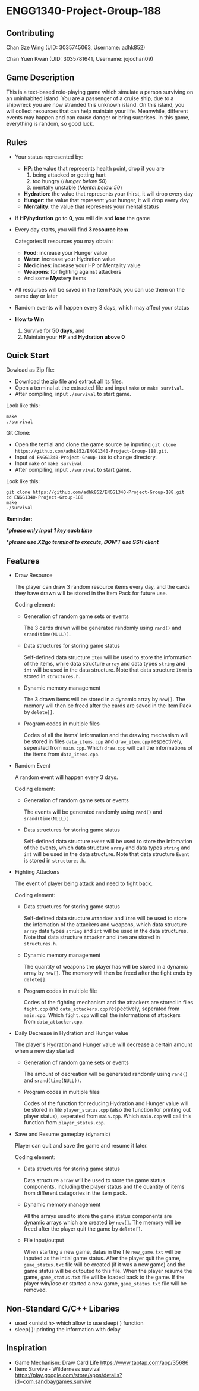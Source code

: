 # ENGG1340-Project-Group-188

## Contributing
Chan Sze Wing   (UID: 3035745063, Username: adhk852)

Chan Yuen Kwan  (UID: 3035781641, Username: jojochan09)

## Game Description
This is a text-based role-playing game which simulate a person surviving on an uninhabited island. You are a passenger of a cruise ship, due to a shipwreck you are now stranded this unknown island. On this island, you will collect resources that can help maintain your life. Meanwhile, different events may happen and can cause danger or bring surprises. In this game, everything is random, so good luck.

## Rules
 - Your status represented by:
   - **HP**: the value that represents health point, drop if you are 
     1. being attacked or getting hurt
     2. too hungry (*Hunger below 50*)
     3. mentally unstable (*Mental  below 50*)
   - **Hydration**: the value that represents your thirst, it will drop every day
   - **Hunger**: the value that represent your hunger, it will drop every day
   - **Mentality**: the value that represents your mental status
 - If **HP/hydration** go to **0**, you will die and **lose** the game 
 
 - Every day starts, you will find **3 resource item**
      
      Categories if resources you may obtain:
   - **Food**: increase your Hunger value
   - **Water**: increase your Hydration value
   - **Medicines**: increase your HP or Mentality value
   - **Weapons**: for fighting against attackers 
   - And some **Mystery** items 
 - All resources will be saved in the Item Pack, you can use them on the same day or later
 - Random events will happen every 3 days, which may affect your status
 - **How to Win**
   1. Survive for **50 days**, and
   2. Maintain your **HP** and **Hydration** **above 0**

## Quick Start
Dowload as Zip file:
- Download the zip file and extract all its files.
- Open a terminal at the extracted file and input `make` or `make survival`.
- After compiling, input `./survival` to start game.

Look like this:
```
make
./survival
```
Git Clone:
 - Open the temial and clone the game source by inputing `git clone https://github.com/adhk852/ENGG1340-Project-Group-188.git`.
 - Input `cd ENGG1340-Project-Group-188` to change directory.
 - Input `make` or `make survival`.
 - After compiling, input `./survival` to start game.

Look like this:
```
git clone https://github.com/adhk852/ENGG1340-Project-Group-188.git
cd ENGG1340-Project-Group-188
make
./survival
```
**Reminder:** 

****please only input 1 key each time***

****please use X2go terminal to execute, DON'T use SSH client***
## Features 

- Draw Resource

  The player can draw 3 random resource items every day, and the cards they have drawn will be stored in the Item Pack for future use.
  
  Coding element:
  - Generation of random game sets or events
    
    The 3 cards drawn will be generated randomly using `rand()` and `srand(time(NULL))`.
    
  - Data structures for storing game status

    Self-defined data structure `Item` will be used to store the information of the items, while data structure `array` and data types `string` and `int` will be used in the data structure. Note that data structure `Item` is stored in `structures.h`.
     
  - Dynamic memory management
    
    The 3 drawn items will be stored in a dynamic array by `new[]`. The memory will then be freed after the cards are saved in the Item Pack by `delete[]`.
  
  - Program codes in multiple files
    
    Codes of all the items' information and the drawing mechanism will be stored in files `data_items.cpp` and `draw_item.cpp` respectively, seperated from `main.cpp`. Which `draw.cpp` will call the informations of the items from `data_items.cpp`.

- Random Event

  A random event will happen every 3 days.
  
  Coding element:
  - Generation of random game sets or events
  
    The events will be generated randomly using `rand()` and `srand(time(NULL))`.
  
  - Data structures for storing game status

    Self-defined data structure `Event` will be used to store the infomation of the events, which data structure `array` and data types `string` and `int` will be used in the data structure. Note that data structure `Event` is stored in `structures.h`.
    
- Fighting Attackers 
  
  The event of player being attack and need to fight back.
  
  Coding element:
  - Data structures for storing game status

    Self-defined data structure `Attacker` and `Item` will be used to store the infomation of the attackers and weapons, which data structure `array` data types `string` and `int` will be used in the data structures. Note that data structure `Attacker` and `Item` are stored in `structures.h`.
  
  - Dynamic memory management
 
    The quantity of weapons the player has will be stored in a dynamic array by `new[]`. The memory will then be freed after the fight ends by `delete[]`.
    
  - Program codes in multiple file
  
    Codes of the fighting mechanism and the attackers are stored in files `fight.cpp` and `data_attackers.cpp` respectively, seperated from `main.cpp`. Which `fight.cpp` will call the informations of attackers from `data_attacker.cpp`.

- Daily Decrease in Hydration and Hunger value

  The player's Hydration and Hunger value will decrease a certain amount when a new day started
  
  - Generation of random game sets or events
  
    The amount of decreation will be generated randomly using `rand()` and `srand(time(NULL))`.
    
  - Program codes in multiple files
    
    Codes of the function for reducing Hydration and Hunger value will be stored in file `player_status.cpp` (also the function for printing out player status), seperated from `main.cpp`. Which `main.cpp` will call this function from `player_status.cpp`.
  

- Save and Resume gameplay (dynamic)
  
  Player can quit and save the game and resume it later.
  
  Coding element:
  - Data structures for storing game status
    
    Data structure `array` will be used to store the game status components, including the player status and the quantity of items from different catagories in the item pack.
  
  - Dynamic memory management
    
    All the arrays used to store the game status components are dynamic arrays which are created by `new[]`. The memory will be freed after the player quit the game by `delete[]`.
    
  - File input/output
    
     When starting a new game, datas in the file `new_game.txt` will be inputed as the intial game status. After the player quit the game, `game_status.txt` file will be created (if it was a new game) and the game status will be outputed to this file. When the player resume the game, `game_status.txt` file will be loaded back to the game. If the player win/lose or started a new game, `game_status.txt` file will be removed.
    
## Non-Standard C/C++ Libaries
- used <unistd.h> which allow to use sleep( ) function
- sleep( ): printing the information with delay

## Inspiration 
- Game Mechanism: Draw Card Life https://www.taptap.com/app/35686
- Item: Survive - Wilderness survival https://play.google.com/store/apps/details?id=com.sandbaygames.survive
